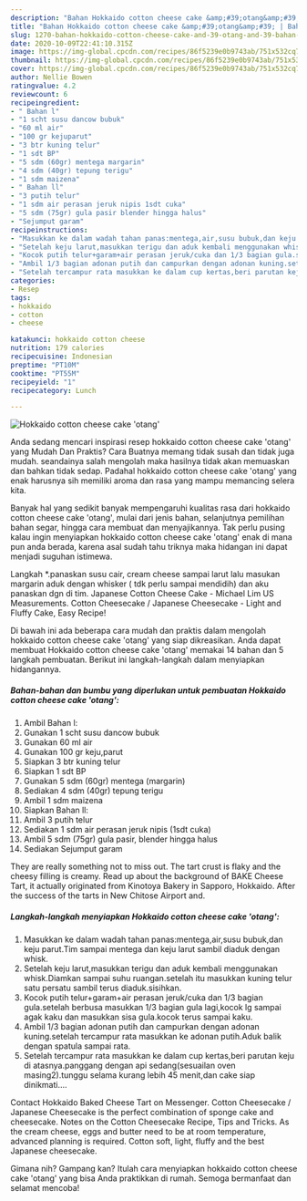 ```yaml
---
description: "Bahan Hokkaido cotton cheese cake &amp;#39;otang&amp;#39; | Bahan Membuat Hokkaido cotton cheese cake &amp;#39;otang&amp;#39; Yang Bisa Manjain Lidah"
title: "Bahan Hokkaido cotton cheese cake &amp;#39;otang&amp;#39; | Bahan Membuat Hokkaido cotton cheese cake &amp;#39;otang&amp;#39; Yang Bisa Manjain Lidah"
slug: 1270-bahan-hokkaido-cotton-cheese-cake-and-39-otang-and-39-bahan-membuat-hokkaido-cotton-cheese-cake-and-39-otang-and-39-yang-bisa-manjain-lidah
date: 2020-10-09T22:41:10.315Z
image: https://img-global.cpcdn.com/recipes/86f5239e0b9743ab/751x532cq70/hokkaido-cotton-cheese-cake-otang-foto-resep-utama.jpg
thumbnail: https://img-global.cpcdn.com/recipes/86f5239e0b9743ab/751x532cq70/hokkaido-cotton-cheese-cake-otang-foto-resep-utama.jpg
cover: https://img-global.cpcdn.com/recipes/86f5239e0b9743ab/751x532cq70/hokkaido-cotton-cheese-cake-otang-foto-resep-utama.jpg
author: Nellie Bowen
ratingvalue: 4.2
reviewcount: 6
recipeingredient:
- " Bahan l"
- "1 scht susu dancow bubuk"
- "60 ml air"
- "100 gr kejuparut"
- "3 btr kuning telur"
- "1 sdt BP"
- "5 sdm (60gr) mentega margarin"
- "4 sdm (40gr) tepung terigu"
- "1 sdm maizena"
- " Bahan ll"
- "3 putih telur"
- "1 sdm air perasan jeruk nipis 1sdt cuka"
- "5 sdm (75gr) gula pasir blender hingga halus"
- "Sejumput garam"
recipeinstructions:
- "Masukkan ke dalam wadah tahan panas:mentega,air,susu bubuk,dan keju parut.Tim sampai mentega dan keju larut sambil diaduk dengan whisk."
- "Setelah keju larut,masukkan terigu dan aduk kembali menggunakan whisk.Diamkan sampai suhu ruangan.setelah itu masukkan kuning telur satu persatu sambil terus diaduk.sisihkan."
- "Kocok putih telur+garam+air perasan jeruk/cuka dan 1/3 bagian gula.setelah berbusa masukkan 1/3 bagian gula lagi,kocok lg sampai agak kaku dan masukkan sisa gula.kocok terus sampai kaku."
- "Ambil 1/3 bagian adonan putih dan campurkan dengan adonan kuning.setelah tercampur rata masukkan ke adonan putih.Aduk balik dengan spatula sampai rata."
- "Setelah tercampur rata masukkan ke dalam cup kertas,beri parutan keju di atasnya.panggang dengan api sedang(sesuailan oven masing2).tunggu selama kurang lebih 45 menit,dan cake siap dinikmati...."
categories:
- Resep
tags:
- hokkaido
- cotton
- cheese

katakunci: hokkaido cotton cheese 
nutrition: 179 calories
recipecuisine: Indonesian
preptime: "PT10M"
cooktime: "PT55M"
recipeyield: "1"
recipecategory: Lunch

---
```



![Hokkaido cotton cheese cake &#39;otang&#39;](https://img-global.cpcdn.com/recipes/86f5239e0b9743ab/751x532cq70/hokkaido-cotton-cheese-cake-otang-foto-resep-utama.jpg)

Anda sedang mencari inspirasi resep hokkaido cotton cheese cake &#39;otang&#39; yang Mudah Dan Praktis? Cara Buatnya memang tidak susah dan tidak juga mudah. seandainya salah mengolah maka hasilnya tidak akan memuaskan dan bahkan tidak sedap. Padahal hokkaido cotton cheese cake &#39;otang&#39; yang enak harusnya sih memiliki aroma dan rasa yang mampu memancing selera kita.

Banyak hal yang sedikit banyak mempengaruhi kualitas rasa dari hokkaido cotton cheese cake &#39;otang&#39;, mulai dari jenis bahan, selanjutnya pemilihan bahan segar, hingga cara membuat dan menyajikannya. Tak perlu pusing kalau ingin menyiapkan hokkaido cotton cheese cake &#39;otang&#39; enak di mana pun anda berada, karena asal sudah tahu triknya maka hidangan ini dapat menjadi suguhan istimewa.

Langkah *.panaskan susu cair, cream cheese sampai larut lalu masukan margarin aduk dengan whisker ( tdk perlu sampai mendidih) dan aku panaskan dgn di tim. Japanese Cotton Cheese Cake - Michael Lim US Measurements. Cotton Cheesecake / Japanese Cheesecake - Light and Fluffy Cake, Easy Recipe!


Di bawah ini ada beberapa cara mudah dan praktis dalam mengolah hokkaido cotton cheese cake &#39;otang&#39; yang siap dikreasikan. Anda dapat membuat Hokkaido cotton cheese cake &#39;otang&#39; memakai 14 bahan dan 5 langkah pembuatan. Berikut ini langkah-langkah dalam menyiapkan hidangannya.

<!--inarticleads1-->

##### Bahan-bahan dan bumbu yang diperlukan untuk pembuatan Hokkaido cotton cheese cake &#39;otang&#39;:

1. Ambil  Bahan l:
1. Gunakan 1 scht susu dancow bubuk
1. Gunakan 60 ml air
1. Gunakan 100 gr keju,parut
1. Siapkan 3 btr kuning telur
1. Siapkan 1 sdt BP
1. Gunakan 5 sdm (60gr) mentega (margarin)
1. Sediakan 4 sdm (40gr) tepung terigu
1. Ambil 1 sdm maizena
1. Siapkan  Bahan ll:
1. Ambil 3 putih telur
1. Sediakan 1 sdm air perasan jeruk nipis (1sdt cuka)
1. Ambil 5 sdm (75gr) gula pasir, blender hingga halus
1. Sediakan Sejumput garam


They are really something not to miss out. The tart crust is flaky and the cheesy filling is creamy. Read up about the background of BAKE Cheese Tart, it actually originated from Kinotoya Bakery in Sapporo, Hokkaido. After the success of the tarts in New Chitose Airport and. 

<!--inarticleads2-->

##### Langkah-langkah menyiapkan Hokkaido cotton cheese cake &#39;otang&#39;:

1. Masukkan ke dalam wadah tahan panas:mentega,air,susu bubuk,dan keju parut.Tim sampai mentega dan keju larut sambil diaduk dengan whisk.
1. Setelah keju larut,masukkan terigu dan aduk kembali menggunakan whisk.Diamkan sampai suhu ruangan.setelah itu masukkan kuning telur satu persatu sambil terus diaduk.sisihkan.
1. Kocok putih telur+garam+air perasan jeruk/cuka dan 1/3 bagian gula.setelah berbusa masukkan 1/3 bagian gula lagi,kocok lg sampai agak kaku dan masukkan sisa gula.kocok terus sampai kaku.
1. Ambil 1/3 bagian adonan putih dan campurkan dengan adonan kuning.setelah tercampur rata masukkan ke adonan putih.Aduk balik dengan spatula sampai rata.
1. Setelah tercampur rata masukkan ke dalam cup kertas,beri parutan keju di atasnya.panggang dengan api sedang(sesuailan oven masing2).tunggu selama kurang lebih 45 menit,dan cake siap dinikmati....


Contact Hokkaido Baked Cheese Tart on Messenger. Cotton Cheesecake / Japanese Cheesecake is the perfect combination of sponge cake and cheesecake. Notes on the Cotton Cheesecake Recipe, Tips and Tricks. As the cream cheese, eggs and butter need to be at room temperature, advanced planning is required. Cotton soft, light, fluffy and the best Japanese cheesecake. 

Gimana nih? Gampang kan? Itulah cara menyiapkan hokkaido cotton cheese cake &#39;otang&#39; yang bisa Anda praktikkan di rumah. Semoga bermanfaat dan selamat mencoba!

